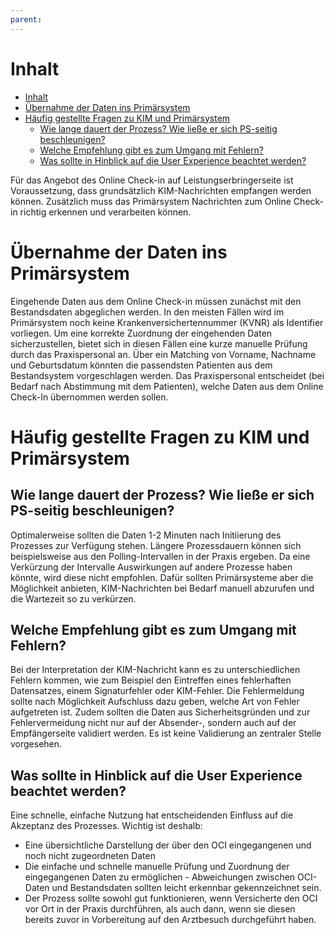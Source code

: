 ```yaml
---
parent:
---
```

# Inhalt

- [Inhalt](#inhalt)
- [Übernahme der Daten ins Primärsystem](#übernahme-der-daten-ins-primärsystem)
- [Häufig gestellte Fragen zu KIM und Primärsystem](#häufig-gestellte-fragen-zu-kim-und-primärsystem)
  - [Wie lange dauert der Prozess? Wie ließe er sich PS-seitig beschleunigen?](#wie-lange-dauert-der-prozess-wie-ließe-er-sich-ps-seitig-beschleunigen)
  - [Welche Empfehlung gibt es zum Umgang mit Fehlern?](#welche-empfehlung-gibt-es-zum-umgang-mit-fehlern)
  - [Was sollte in Hinblick auf die User Experience beachtet werden?](#was-sollte-in-hinblick-auf-die-user-experience-beachtet-werden)

Für das Angebot des Online Check-in auf Leistungserbringerseite ist Voraussetzung, dass grundsätzlich KIM-Nachrichten empfangen werden können. Zusätzlich muss das Primärsystem Nachrichten zum Online Check-in richtig erkennen und verarbeiten können.

# Übernahme der Daten ins Primärsystem

Eingehende Daten aus dem Online Check-in müssen zunächst mit den Bestandsdaten abgeglichen werden. In den meisten Fällen wird im Primärsystem noch keine Krankenversichertennummer (KVNR) als Identifier vorliegen. Um eine korrekte Zuordnung der eingehenden Daten sicherzustellen, bietet sich in diesen Fällen eine kurze manuelle Prüfung durch das Praxispersonal an. Über ein Matching von Vorname, Nachname und Geburtsdatum könnten die passendsten Patienten aus dem Bestandsystem vorgeschlagen werden. Das Praxispersonal entscheidet (bei Bedarf nach Abstimmung mit dem Patienten), welche Daten aus dem Online Check-In übernommen werden sollen.

# Häufig gestellte Fragen zu KIM und Primärsystem

## Wie lange dauert der Prozess? Wie ließe er sich PS-seitig beschleunigen?

Optimalerweise sollten die Daten 1-2 Minuten nach Initiierung des Prozesses zur Verfügung stehen. Längere Prozessdauern können sich beispielsweise aus den Polling-Intervallen in der Praxis ergeben. Da eine Verkürzung der Intervalle Auswirkungen auf andere Prozesse haben könnte, wird diese nicht empfohlen. Dafür sollten Primärsysteme aber die Möglichkeit anbieten, KIM-Nachrichten bei Bedarf manuell abzurufen und die Wartezeit so zu verkürzen.

## Welche Empfehlung gibt es zum Umgang mit Fehlern?

Bei der Interpretation der KIM-Nachricht kann es zu unterschiedlichen Fehlern kommen, wie zum Beispiel den Eintreffen eines fehlerhaften Datensatzes, einem Signaturfehler oder KIM-Fehler. Die Fehlermeldung sollte nach Möglichkeit Aufschluss dazu geben, welche Art von Fehler aufgetreten ist. Zudem sollten die Daten aus Sicherheitsgründen und zur Fehlervermeidung nicht nur auf der Absender-, sondern auch auf der Empfängerseite validiert werden. Es ist keine Validierung an zentraler Stelle vorgesehen.

## Was sollte in Hinblick auf die User Experience beachtet werden?

Eine schnelle, einfache Nutzung hat entscheidenden Einfluss auf die Akzeptanz des Prozesses. Wichtig ist deshalb:

- Eine übersichtliche Darstellung der über den OCI eingegangenen und noch nicht zugeordneten Daten
- Die einfache und schnelle manuelle Prüfung und Zuordnung der eingegangenen Daten zu ermöglichen - Abweichungen zwischen OCI-Daten und Bestandsdaten sollten leicht erkennbar gekennzeichnet sein.
- Der Prozess sollte sowohl gut funktionieren, wenn Versicherte den OCI vor Ort in der Praxis durchführen, als auch dann, wenn sie diesen bereits zuvor in Vorbereitung auf den Arztbesuch durchgeführt haben.

